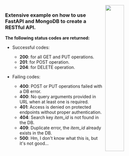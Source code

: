 <img width="35%" align="right" src="/static/fastapi_mongo.png"/>

### Extensive example on how to use FastAPI and MongoDB to create a RESTful API.

**The following status codes are returned:**
  - Successful codes:
    - **200**: for all GET and PUT operations.
    - **201**: for POST operation.
    - **204**: for DELETE operation.
  
  - Failing codes:
    - **400**: POST or PUT operations failed with a DB error.
    - **400**: No query arguments provided in URL when at least one is required.
    - **401**: Access is denied on protected endpoints without proper authentication.
    - **404**: Search key _item_id_ is not found in the DB.
    - **409**: Duplicate error, the _item_id_ already exists in the DB.
    - **500**: Hm, I don't know what this is, but it's not good...
